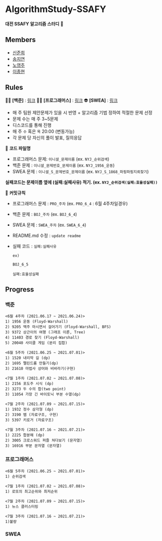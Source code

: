 # AlgorithmStudy-SSAFY

**대전 SSAFY 알고리즘 스터디** 🚀



## Members
* [신준희](https://github.com/yallyyally)
* [송지연](https://github.com/Jiyeon526)
* [노영주](https://github.com/Y0ungZ)
* [이종현](https://github.com/kepler53)

## Rules

👩‍🚀 **[백준]** : [링크](https://www.acmicpc.net/group/11445)
👨‍🚀 **[프로그래머스]** : [링크](https://programmers.co.kr/learn/challenges)
👽 **[SWEA]** : [링크](https://swexpertacademy.com/main/talk/solvingClub/clubView.do?solveclubId=AXo-fl2KCJEDFAV2)

* 매 주 팀원 제안문제가 있을 시 반영 + 알고리즘 기법 정하여 적절한 문제 선정
* 문제 수는 매 주 3~5문제
* 디스코드를 통해 진행
* 매 주 `수` 혹은 `목` 20:00 (변동가능)
* 각 문제 당 자신의 풀이 발표, 질의응답 

📖 **코드 파일명**
* 프로그래머스 문제: `이니셜_문제이름` (ex. `NYJ_순위검색`)
* 백준 문제 : `이니셜_문제번호_문제이름` (ex. `NYJ_1956_운동`)
* SWEA 문제 : `이니셜_S_문제번호_문제이름` (ex. `NYJ_S_1868_파핑파핑지뢰찾기`)

**실패코드는 문제이름 옆에 (실패:실패사유) 적기. (ex. `NYJ_순위검색(실패:효율성실패))`**

🔧 **커밋규칙**
* 프로그래머스 문제 : `PRO_주차` (ex. `PRO_6_4` : 6월 4주차일경우)

* 백준 문제 : `BOJ_주차` (ex. `BOJ_6_4`)

* SWEA 문제 : `SWEA_주차` (ex. `SWEA_6_4`)

* README.md 수정 : `update readme`

* 실패 코드 : `실패:실패사유`

  ```
  ex)
  
  BOJ_6_5
  
  실패:효율성실패
  ```

  

## Progress

### 백준
```
<6월 4주차 (2021.06.17 ~ 2021.06.24)>
1) 1956 운동 (Floyd-Warshall)
2) 9205 맥주 마시면서 걸어가기 (Floyd-Warshall, BFS)
3) 9372 상근이의 여행 (그래프 이론, Tree)
4) 11403 경로 찾기 (Floyd-Warshall)
5) 20040 사이클 게임 (분리 집합)

<6월 5주차 (2021.06.25 ~ 2021.07.01)>
1) 1520 내리막 길 (dp)
2) 1695 팰린드롬 만들기(dp)
3) 21610 마법사 상어와 비바라기(구현)

<7월 1주차 (2021.07.02 ~ 2021.07.08)>
1) 2156 포도주 시식 (dp)
2) 3273 두 수의 합(two point)
3) 11054 가장 긴 바이토닉 부분 수열(dp)

<7월 2주차 (2021.07.09 ~ 2021.07.15)>
1) 1932 정수 삼각형 (dp)
2) 3190 뱀 (자료구조, 구현)
3) 5397 키로거 (자료구조)

<7월 3주차 (2021.07.16 ~ 2021.07.21)>
1) 2225 합분해 (dp)
2) 3005 크로스워드 퍼즐 쳐다보기 (문자열)
3) 16916 부분 문자열 (문자열)

```
### 프로그래머스

```
<6월 5주차 (2021.06.25 ~ 2021.07.01)>
1) 순위검색

<7월 1주차 (2021.07.02 ~ 2021.07.08)>
1) 로또의 최고순위와 최저순위

<7월 2주차 (2021.07.09 ~ 2021.07.15)>
1) 뉴스 클러스터링

<7월 3주차 (2021.07.16 ~ 2021.07.21)>
1)불량 
```




### SWEA

